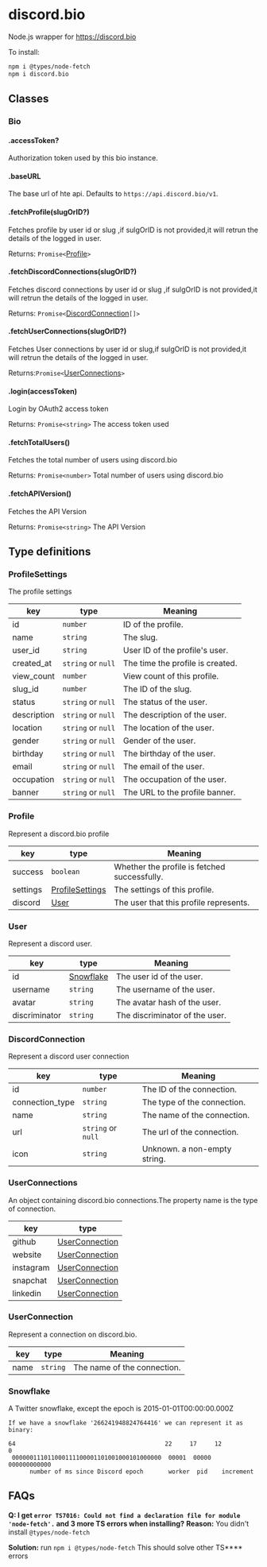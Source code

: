 # discord.bio

Node.js wrapper for https://discord.bio

To install: 

```bash
npm i @types/node-fetch
npm i discord.bio 
```

## Classes

### Bio

#### .accessToken?

Authorization token used by this bio instance.

#### .baseURL 

The base url of hte api. Defaults to `https://api.discord.bio/v1`.

#### .fetchProfile(slugOrID?)

Fetches profile by user id or slug ,if sulgOrID is not provided,it will retrun the details of the logged in user.

Returns: `Promise<`[Profile](###Porfile)`>`

#### .fetchDiscordConnections(slugOrID?)

Fetches discord connections by user id or slug ,if sulgOrID is not provided,it will retrun the details of the logged in user.

Returns: `Promise<`[DiscordConnection](###DiscordConnection)`[]>`

#### .fetchUserConnections(slugOrID?)

Fetches User connections by user id or slug,if sulgOrID is not provided,it will retrun the details of the logged in user.

Returns:`Promise<`[UserConnections](###UserConnections)`>` 

#### .login(accessToken)

Login by OAuth2 access token

Returns: `Promise<string>`   The access token used

#### .fetchTotalUsers()

Fetches the total number of users using discord.bio

Returns: `Promise<number>`  Total number of users using discord.bio

#### .fetchAPIVersion()

Fetches the API Version

Returns: `Promise<string>` The API Version

## Type definitions

### ProfileSettings

The profile settings

  key|type|Meaning
  ---|---|---
  id| `number` | ID of the profile. 
  name| `string` | The slug. 
  user_id| `string` | User ID of the profile's user. 
  created_at| `string` or  `null` | The time the profile is created. 
  view_count| `number`            | View count of this profile.      
  slug_id |`number`|The ID of the slug.
  status| `string` or `null` | The status of the user. 
  description| `string` or `null` | The description of the user. 
  location| `string` or  `null` | The location of the user. 
  gender| `string`  or `null` | Gender of the user. 
  birthday| `string` or `null` | The birthday of the user. 
  email| `string` or `null` | The email of the user. 
  occupation| `string` or  `null` | The occupation of the user. 
 banner | `string` or `null` | The URL to the profile banner. 

### Profile

Represent a discord.bio profile 

key|type|Meaning
---|---|---
success|`boolean`|Whether the profile is fetched successfully.
settings|[ProfileSettings](###ProfileSettings)|The settings of this profile.
discord|[User](###User)|The user that this profile represents.

### User

Represent a discord user. 

key|type|Meaning
---|---|---
id| [Snowflake](###Snowflake) | The user id of the user. 
username| `string`| The username of the user. 
avatar| `string`| The avatar hash of the user. 
discriminator| `string`| The discriminator of the user. 

### DiscordConnection

Represent a discord user connection

key|type|Meaning
---|---|---
id| `number`| The ID of the connection. 
connection_type| `string`| The type of the connection. 
name| `string` | The name of the connection. 
url| `string` or  `null`| The url of the connection. 
icon| `string`| Unknown. a non-empty string. 
### UserConnections

An object containing discord.bio connections.The property name is the type of connection.

key|type
---|---
github| [UserConnection](###UserConnection)
website| [UserConnection](###UserConnection)
instagram|[UserConnection](###UserConnection)
snapchat| [UserConnection](###UserConnection)
linkedin| [UserConnection](###UserConnection)

### UserConnection

Represent a connection on discord.bio.

key|type|Meaning
---|---|---
name|`string`|The name of the connection.

### Snowflake

A Twitter snowflake, except the epoch is 2015-01-01T00:00:00.000Z 

```
If we have a snowflake '266241948824764416' we can represent it as binary:

64                                          22     17     12          0
 000000111011000111100001101001000101000000  00001  00000  000000000000
      number of ms since Discord epoch       worker  pid    increment
```

## FAQs

**Q: I get  `error TS7016: Could not find a declaration file for module 'node-fetch'.`  and 3 more TS errors when installing?**
**Reason:** You didn't install `@types/node-fetch`

**Solution:** run `npm i @types/node-fetch`
This should solve other TS**** errors
